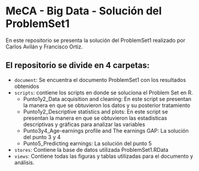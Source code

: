 # MeCA - Big Data - Solución del ProblemSet1

En este repositorio se presenta la solución del ProblemSet1 realizado por Carlos Avilán y Francisco Ortiz.


## El repositorio se divide en 4 carpetas:

- `document`: Se encuentra el documento ProblemSet1 con los resultados obtenidos
- `scripts`: contiene los scripts en donde se soluciona el Problem Set en R.
	- Punto1y2_Data acquisition and cleaning: En este script se presentan la manera en que se obtuvieron los datos y su posterior tratamiento
	- Punto1y2_Descriptive statistics and plots: En este script se presentan la manera en que se obtuvieron las estadisticas descriptivas y gráficas para analizar las variables
	- Punto3y4_Age-earnings profile and The earnings GAP: La solución del punto 3 y 4
	- Punto5_Predicting earnings: La solución del punto 5
- `stores`: Contiene la base de datos utilizada ProblemSet1.RData
- `views`: Contiene todas las figuras y tablas utilizadas para el documento y análisis.




